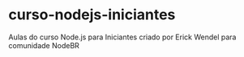 # curso-nodejs-iniciantes
Aulas do curso Node.js para Iniciantes criado por Erick Wendel para comunidade NodeBR
